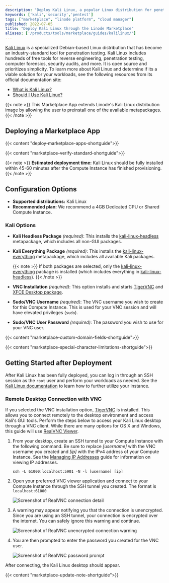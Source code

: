 ```yaml
---
description: "Deploy Kali Linux, a popular Linux distribution for penetration testing and security research, on a Linode Compute Instance."
keywords: ['kali','security','pentest']
tags: ["marketplace", "linode platform", "cloud manager"]
published: 2022-07-05
title: "Deploy Kali Linux through the Linode Marketplace"
aliases: ['/products/tools/marketplace/guides/kalilinux/']
---
```


[Kali Linux](https://www.kali.org/) is a specialized Debian-based Linux distribution that has become an industry-standard tool for penetration testing. Kali Linux includes hundreds of free tools for reverse engineering, penetration testing, computer forensics, security audits, and more. It is open source and prioritizes simplicity. To learn more about Kali Linux and determine if its a viable solution for your workloads, see the following resources from its official documentation site:

- [What is Kali Linux?](https://www.kali.org/docs/introduction/what-is-kali-linux/)
- [Should I Use Kali Linux?](https://www.kali.org/docs/introduction/should-i-use-kali-linux/)

{{< note >}}
This Marketplace App extends Linode's Kali Linux distribution image by allowing the user to preinstall one of the available metapackages.
{{< /note >}}

## Deploying a Marketplace App

{{< content "deploy-marketplace-apps-shortguide">}}

{{< content "marketplace-verify-standard-shortguide">}}

{{< note >}}
**Estimated deployment time:** Kali Linux should be fully installed within 45-60 minutes after the Compute Instance has finished provisioning.
{{< /note >}}

## Configuration Options

- **Supported distributions:** Kali Linux
- **Recommended plan:** We recommend a 4GB Dedicated CPU or Shared Compute Instance.

### Kali Options

- **Kali Headless Package** *(required)*: This installs the [kali-linux-headless](https://www.kali.org/tools/kali-meta/#kali-linux-headless) metapackage, which includes all non-GUI packages.
- **Kali Everything Package** *(required)*: This installs the [kali-linux-everything](https://www.kali.org/tools/kali-meta/#kali-linux-everything) metapackage, which includes all available Kali packages.

    {{< note >}}
    If both packages are selected, only the [kali-linux-everything](https://www.kali.org/tools/kali-meta/#kali-linux-everything) package is installed (which includes everything in [kali-linux-headless](https://www.kali.org/tools/kali-meta/#kali-linux-headless)).
    {{< /note >}}

- **VNC Installation** *(required)*: This option installs and starts [TigerVNC](https://tigervnc.org/) and [XFCE Desktop package](https://www.xfce.org/).
- **Sudo/VNC Username** *(required)*: The VNC username you wish to create for this Compute Instance. This is used for your VNC session and will have elevated privileges (`sudo`).
- **Sudo/VNC User Password** *(required)*: The password you wish to use for your VNC user.

{{< content "marketplace-custom-domain-fields-shortguide">}}

{{< content "marketplace-special-character-limitations-shortguide">}}

## Getting Started after Deployment

After Kali Linux has been fully deployed, you can log in through an SSH session as the `root` user and perform your workloads as needed. See the [Kali Linux documentation](https://www.kali.org/docs/) to learn how to further utilize your instance.

### Remote Desktop Connection with VNC

If you selected the VNC installation option, [TigerVNC](https://tigervnc.org/) is installed. This allows you to connect remotely to the desktop environment and access Kali's GUI tools. Perform the steps below to access your Kali Linux desktop through a VNC client. While there are many options for OS X and Windows, this guide will use [RealVNC Viewer](https://www.realvnc.com/en/connect/download/viewer/).

1. From your desktop, create an SSH tunnel to your Compute Instance with the following command. Be sure to replace *[username]* with the VNC username you created and *[ip]* with the IPv4 address of your Compute Instance. See the [Managing IP Addresses](/docs/products/compute/compute-instances/guides/manage-ip-addresses/) guide for information on viewing IP addresses.

    ```output
    ssh -L 61000:localhost:5901 -N -l [username] [ip]
    ```

2. Open your preferred VNC viewer application and connect to your Compute Instance through the SSH tunnel you created. The format is `localhost:61000`

    ![Screenshot of RealVNC connection detail](realvnc-connection.jpg)

3. A warning may appear notifying you that the connection is unencrypted. Since you are using an SSH tunnel, your connection is encrypted over the internet. You can safely ignore this warning and continue.

    ![Screenshot of RealVNC unencrypted connection warning](realvnc-warning.jpg)

4. You are then prompted to enter the password you created for the VNC user.

    ![Screenshot of RealVNC password prompt](realvnc-password.jpg)

After connecting, the Kali Linux desktop should appear.

{{< content "marketplace-update-note-shortguide">}}
